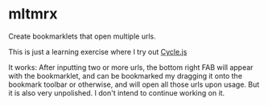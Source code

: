 # mltmrx

Create bookmarklets that open multiple urls.

This is just a learning exercise where I try out [Cycle.js](http://cycle.js.org/)

It works: After inputting two or more urls, the bottom right FAB will appear with the bookmarklet, and can be bookmarked my dragging it onto the bookmark toolbar or otherwise, and will open all those urls upon usage. But it is also very unpolished. I don't intend to continue working on it.
